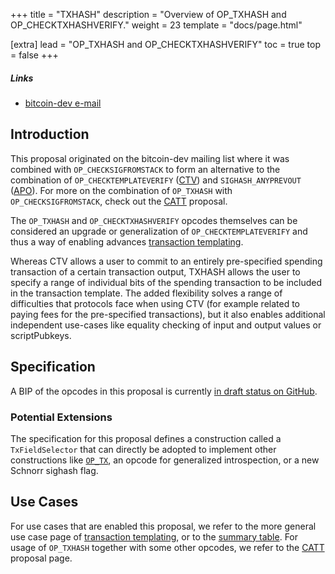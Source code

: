 +++
title = "TXHASH"
description = "Overview of OP_TXHASH and OP_CHECKTXHASHVERIFY."
weight = 23
template = "docs/page.html"

[extra]
lead = "OP_TXHASH and OP_CHECKTXHASHVERIFY"
toc = true
top = false
+++


##### Links

- [bitcoin-dev e-mail](https://lists.linuxfoundation.org/pipermail/bitcoin-dev/2022-January/019813.html)


## Introduction

This proposal originated on the bitcoin-dev mailing list where it was combined with
`OP_CHECKSIGFROMSTACK` to form an alternative to the combination of `OP_CHECKTEMPLATEVERIFY`
([CTV](/proposals/ctv)) and `SIGHASH_ANYPREVOUT` ([APO](/proposals/apo)). For more on the
combination of `OP_TXHASH` with `OP_CHECKSIGFROMSTACK`, check out the [CATT](/proposals/catt)
proposal.

The `OP_TXHASH` and `OP_CHECKTXHASHVERIFY` opcodes themselves can be considered an upgrade or
generalization of `OP_CHECKTEMPLATEVERIFY` and thus a way of enabling
advances [transaction templating](/use-cases/tx-templating).

Whereas CTV allows a user to commit to an entirely pre-specified spending transaction of a certain
transaction output, TXHASH allows the user to specify a range of individual bits of the spending
transaction to be included in the transaction template. The added flexibility solves a range of
difficulties that protocols face when using CTV (for example related to paying fees for the
pre-specified transactions), but it also enables additional independent use-cases like equality
checking of input and output values or scriptPubkeys.


## Specification

A BIP of the opcodes in this proposal is currently [in draft status on
GitHub](https://github.com/bitcoin/bips/pull/1500).

### Potential Extensions

The specification for this proposal defines a construction called a `TxFieldSelector` that can
directly be adopted to implement other constructions like
[`OP_TX`](/proposals/direct-introspection), an opcode for generalized introspection, or a new
Schnorr sighash flag.


## Use Cases

For use cases that are enabled this proposal, we refer to the more general use case page of
[transaction templating](/use-cases/tx-templating), or to the [summary
table](/overview/summary). For usage of `OP_TXHASH` together with some other opcodes, we refer
to the [CATT](/proposals/catt) proposal page.

